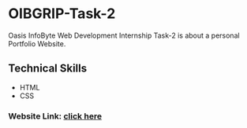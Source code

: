 # OIBGRIP-Task-2
Oasis InfoByte Web Development Internship Task-2 is about a personal Portfolio Website.
## Technical Skills
- HTML
- CSS
### Website Link: [click here](https://nallufam.github.io/OIBGRIP-Task-2/)
